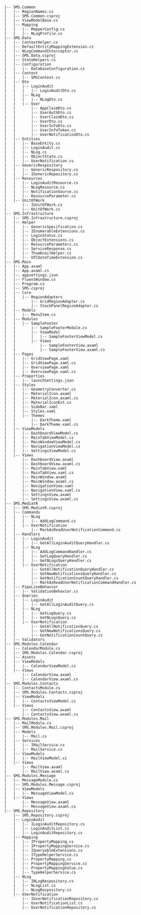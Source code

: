 
    |-- SMS.Common
    |   |-- RegionNames.cs
    |   |-- SMS.Common.csproj
    |   |-- ViewModelBase.cs
    |   |-- Mapping
    |   |   |-- MapperConfig.cs
    |   |   |-- NLogProfile.cs
    |-- SMS.Data
    |   |-- ContextHelper.cs
    |   |-- DefaultEntityMappingExtension.cs
    |   |-- NLogCommandInterceptor.cs
    |   |-- SMS.Data.csproj
    |   |-- StateHelpers.cs
    |   |-- Configuration
    |   |   |-- DatabaseConfiguration.cs
    |   |-- Context
    |   |   |-- SMSContext.cs
    |   |-- Dto
    |   |   |-- LoginAudit
    |   |   |   |-- LoginAuditDto.cs
    |   |   |-- NLog
    |   |   |   |-- NLogDto.cs
    |   |   |-- User
    |   |       |-- AppClaimDto.cs
    |   |       |-- UserAuthDto.cs
    |   |       |-- UserClaimDto.cs
    |   |       |-- UserDto.cs
    |   |       |-- UserInfoDto.cs
    |   |       |-- UserInfoToken.cs
    |   |       |-- UserNotificationDto.cs
    |   |-- Entities
    |   |   |-- BaseEntity.cs
    |   |   |-- LoginAudit.cs
    |   |   |-- NLog.cs
    |   |   |-- ObjectState.cs
    |   |   |-- UserNotification.cs
    |   |-- GenericRespository
    |   |   |-- GenericRespository.cs
    |   |   |-- IGenericRepository.cs
    |   |-- Resources
    |   |   |-- LoginAuditResource.cs
    |   |   |-- NLogResource.cs
    |   |   |-- NotificationSource.cs
    |   |   |-- ResourceParameter.cs
    |   |-- UnitOfWork
    |       |-- IUnitOfWork.cs
    |       |-- UnitOfWork.cs
    |-- SMS.Infrastructure
    |   |-- SMS.Infrastructure.csproj
    |   |-- Helper
    |   |   |-- GenericSpecification.cs
    |   |   |-- IEnumerableExtensions.cs
    |   |   |-- LoginStatus.cs
    |   |   |-- ObjectExtensions.cs
    |   |   |-- ResourceParameters.cs
    |   |   |-- ServiceResponse.cs
    |   |   |-- ThumbnailHelper.cs
    |   |   |-- UTCDateTimeExtension.cs
    |-- SMS.Main
    |   |-- App.axaml
    |   |-- App.axaml.cs
    |   |-- appsettings.json
    |   |-- FluentWindow.cs
    |   |-- Program.cs
    |   |-- SMS.csproj
    |   |-- Core
    |   |   |-- RegionAdapters
    |   |       |-- GridRegionAdapter.cs
    |   |       |-- StackPanelRegionAdapter.cs
    |   |-- Models
    |   |   |-- MenuItem.cs
    |   |-- Modules
    |   |   |-- SampleFooter
    |   |       |-- SampleFooterModule.cs
    |   |       |-- ViewModel
    |   |       |   |-- SampleFooterViewModel.cs
    |   |       |-- Views
    |   |           |-- SampleFooterView.axaml
    |   |           |-- SampleFooterView.axaml.cs
    |   |-- Pages
    |   |   |-- GridViewPage.xaml
    |   |   |-- GridViewPage.xaml.cs
    |   |   |-- OverviewPage.xaml
    |   |   |-- OverviewPage.xaml.cs
    |   |-- Properties
    |   |   |-- launchSettings.json
    |   |-- Styles
    |   |   |-- GeometryConverter.cs
    |   |   |-- MaterialIcon.axaml
    |   |   |-- MaterialIcon.axaml.cs
    |   |   |-- MaterialIconExt.cs
    |   |   |-- SideBar.xaml
    |   |   |-- Styles.xaml
    |   |   |-- Themes
    |   |       |-- DarkTheme.xaml
    |   |       |-- DarkTheme.xaml.cs
    |   |-- ViewModels
    |   |   |-- DashboardViewModel.cs
    |   |   |-- MainTabViewModel.cs
    |   |   |-- MainWindowViewModel.cs
    |   |   |-- NavigationViewModel.cs
    |   |   |-- SettingsViewModel.cs
    |   |-- Views
    |       |-- DashboardView.axaml
    |       |-- DashboardView.axaml.cs
    |       |-- MainTabView.xaml
    |       |-- MainTabView.xaml.cs
    |       |-- MainWindow.axaml
    |       |-- MainWindow.axaml.cs
    |       |-- NavigationView.xaml
    |       |-- NavigationView.xaml.cs
    |       |-- SettingsView.axaml
    |       |-- SettingsView.axaml.cs
    |-- SMS.MediatR
    |   |-- SMS.MediatR.csproj
    |   |-- Commands
    |   |   |-- NLog
    |   |   |   |-- AddLogCommand.cs
    |   |   |-- UserNotification
    |   |       |-- MarkAsReadUserNotificationCommand.cs
    |   |-- Handlers
    |   |   |-- LoginAudit
    |   |   |   |-- GetAllLoginAuditQueryHandler.cs
    |   |   |-- NLog
    |   |   |   |-- AddLogCommandHandler.cs
    |   |   |   |-- GetLogQueryHandler.cs
    |   |   |   |-- GetNLogsQueryHandler.cs
    |   |   |-- UserNotification
    |   |       |-- GetAllNotificationQueryHandler.cs
    |   |       |-- GetNewNotificationsQueryHandler.cs
    |   |       |-- GetNotificationCountQueryHandler.cs
    |   |       |-- MarkAsReadUserNotificationCommandHandler.cs
    |   |-- PipeLineBehavior
    |   |   |-- ValidationBehavior.cs
    |   |-- Queries
    |   |   |-- LoginAudit
    |   |   |   |-- GetAllLoginAuditQuery.cs
    |   |   |-- NLog
    |   |   |   |-- GetLogQuery.cs
    |   |   |   |-- GetNLogsQuery.cs
    |   |   |-- UserNotification
    |   |       |-- GetAllNotificationQuery.cs
    |   |       |-- GetNewNotificationsQuery.cs
    |   |       |-- GetNotificationCountQuery.cs
    |   |-- Validators
    |-- SMS.Modules.Calendar
    |   |-- CalendarModule.cs
    |   |-- SMS.Modules.Calendar.csproj
    |   |-- Assets
    |   |-- ViewModels
    |   |   |-- CalendarViewModel.cs
    |   |-- Views
    |       |-- CalendarView.axaml
    |       |-- CalendarView.axaml.cs
    |-- SMS.Modules.Contacts
    |   |-- ContactsModule.cs
    |   |-- SMS.Modules.Contacts.csproj
    |   |-- ViewModels
    |   |   |-- ContactsViewModel.cs
    |   |-- Views
    |       |-- ContactsView.axaml
    |       |-- ContactsView.axaml.cs
    |-- SMS.Modules.Mail
    |   |-- MailModule.cs
    |   |-- SMS.Modules.Mail.csproj
    |   |-- Models
    |   |   |-- Mail.cs
    |   |-- Services
    |   |   |-- IMailService.cs
    |   |   |-- MailService.cs
    |   |-- ViewModels
    |   |   |-- MailViewModel.cs
    |   |-- Views
    |       |-- MailView.axaml
    |       |-- MailView.axaml.cs
    |-- SMS.Modules.Message
    |   |-- MessageModule.cs
    |   |-- SMS.Modules.Message.csproj
    |   |-- ViewModels
    |   |   |-- MessageViewModel.cs
    |   |-- Views
    |       |-- MessageView.axaml
    |       |-- MessageView.axaml.cs
    |-- SMS.Repository
        |-- SMS.Repository.csproj
        |-- LoginAudit
        |   |-- ILoginAuditRepository.cs
        |   |-- LoginAuditList.cs
        |   |-- LoginAuditRepository.cs
        |-- Mapping
        |   |-- IPropertyMapping.cs
        |   |-- IPropertyMappingService.cs
        |   |-- IQueryableExtensions.cs
        |   |-- ITypeHelperService.cs
        |   |-- PropertyMapping.cs
        |   |-- PropertyMappingService.cs
        |   |-- PropertyMappingValue.cs
        |   |-- TypeHelperService.cs
        |-- NLog
        |   |-- INLogRespository.cs
        |   |-- NLogList.cs
        |   |-- NLogRespository.cs
        |-- UserNotification
            |-- IUserNotificationRepository.cs
            |-- UserNotificationList.cs
            |-- UserNotificationRepository.cs
